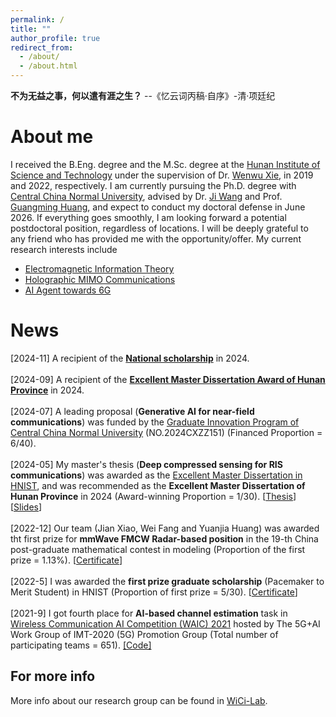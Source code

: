 ```yaml
---
permalink: /
title: ""
author_profile: true
redirect_from: 
  - /about/
  - /about.html
---
```


**不为无益之事，何以遣有涯之生？**
--《忆云词丙稿·自序》-清·项廷纪

About me
======

I received the B.Eng. degree and the M.Sc. degree at the [Hunan Institute of Science and Technology](https://www.hnist.cn/) under the supervision of Dr. [Wenwu Xie](https://sice.hnist.cn/info/1289/7182.htm), in 2019 and 2022, respectively. I am currently pursuing the Ph.D. degree with [Central China Normal University](https://www.ccnu.edu.cn/), advised by Dr. [Ji Wang](https://phy.ccnu.edu.cn/info/1063/4380.htm)  and Prof. [Guangming Huang](https://phy.ccnu.edu.cn/info/1063/1272.htm), and expect to conduct my doctoral defense in June 2026. If everything goes smoothly, I am looking forward a potential postdoctoral position, regardless of locations. I will be deeply grateful to any friend who has provided me with the opportunity/offer. My current research interests include 
* <a href="https://jianxiao-24.github.io/files/Electromagnetic Information Theory.pdf">Electromagnetic Information Theory</a>
* [Holographic MIMO Communications](https://jianxiao-24.github.io/files/Holographic_MIMO_Communications.pdf)
* [AI Agent towards 6G](https://jianxiao-24.github.io/files/Generative_AI_Agent.pdf)


News
======
[2024-11]  A recipient of the [**National scholarship**](https://www.ccnu.edu.cn/) in 2024.
        <br>
        <br>
[2024-09]  A recipient of the [**Excellent Master Dissertation Award of Hunan Province**](https://xk.hnist.cn/info/1182/8581.htm) in 2024.
        <br>
        <br>
        [2024-07] A leading proposal (**Generative AI for near-field communications**) was funded by the [Graduate Innovation Program of Central China Normal University](https://gs.ccnu.edu.cn/info/1039/3704.htm) (NO.2024CXZZ151) (Financed Proportion = 6/40). 
        <br>
         <br>
         [2024-05] My master's thesis (**Deep compressed sensing for RIS communications**) was awarded as the [Excellent Master Dissertation in HNIST](https://xk.hnist.cn/info/1182/8551.htm), and was recommended as the **Excellent Master Dissertation of Hunan Province** in 2024 (Award-winning Proportion = 1/30). [<a href="https://jianxiao-24.github.io/files/肖健_学位论文.pdf">Thesis</a>] [<a href="https://jianxiao-24.github.io/files/肖健_学位论文答辩.pdf">Slides</a>]
        <br>
        <br>
[2022-12] Our team (Jian Xiao, Wei Fang and Yuanjia Huang) was awarded tht first prize for **mmWave FMCW Radar-based position** in the 19-th China post-graduate mathematical contest in modeling (Proportion of the first prize = 1.13%). [<a href="https://jianxiao-24.github.io/files/NO.A2022100034.pdf">Certificate</a>]
        <br>
        <br>
[2022-5] I was awarded the **first prize graduate scholarship** (Pacemaker to Merit Student) in HNIST (Proportion of first prize = 5/30). [<a href="./homepage_files/Imperial_certificate.pdf">Certificate</a>]
        <br>
        <br>
[2021-9] I got fourth place for **AI-based channel estimation** task in [Wireless Communication AI Competition (WAIC) 2021](https://www.datafountain.cn/competitions/504) hosted by The 5G+AI Work Group of IMT-2020 (5G) Promotion Group (Total number of participating teams = 651).  [[Code]](https://github.com/WiCi-Lab/WAIC2021)


For more info
------
More info about our research group can be found in [WiCi-Lab](https://jiwang19.github.io/). 
